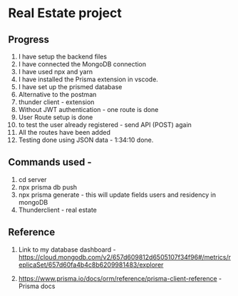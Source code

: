 # Real Estate project


## Progress

1. I have setup the backend files
2. I have connected the MongoDB connection
3. I have used npx and yarn
4. I have installed the Prisma extension in vscode.
5. I have set up the prismed database
6. Alternative to the postman
7. thunder client - extension
8. Without JWT authentication - one route is done
9. User Route setup is done
10. to test the user already registered - send API (POST) again
11. All the routes have been added
12. Testing done using JSON data - 1:34:10 done.


## Commands used - 

1. cd server
2. npx prisma db push
3. npx prisma generate - this will update fields users and residency in mongoDB
4. Thunderclient - real estate



## Reference

1. Link to my database dashboard - https://cloud.mongodb.com/v2/657d609812d6505107f34f96#/metrics/replicaSet/657d60fa4b4c8b6209981483/explorer

2. https://www.prisma.io/docs/orm/reference/prisma-client-reference - Prisma docs



